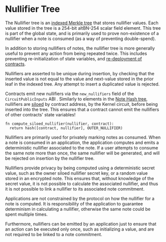 # Nullifier Tree

The Nullifier tree is an [indexed Merkle tree](./tree-implementations.md#indexed-merkle-trees) that stores nullifier values. Each value stored in the tree is a 254-bit altBN-254 scalar field element. This tree is part of the global state, and is primarily used to prove non-existence of a nullifier when a note is consumed (as a way of preventing double-spend).

In addition to storing nullifiers of notes, the nullifier tree is more generally useful to prevent any action from being repeated twice. This includes preventing re-initialization of state variables, and [re-deployment of contracts](../contract-deployment/instances.md).

Nullifiers are asserted to be unique during insertion, by checking that the inserted value is not equal to the value and next-value stored in the prior leaf in the indexed tree. Any attempt to insert a duplicated value is rejected.

Contracts emit new nullifiers via the `new_nullifiers` field of the `CircuitPublicInputs` ABI <!-- TODO: link -->. Similarly to elements in the [Note Hash tree](./note-hash-tree.md), nullifiers are [siloed](./tree-implementations.md#siloing-leaves) by contract address, by the Kernel circuit, before being inserted into the tree. This ensures that a contract cannot emit the nullifiers of other contracts' state variables!

<!--
We should seek some consistency to how we document hashes. Copying some boilerplate commentary from my review of another section:

We should specify exactly how this hash is computed.
- Details of the hash to use, and a domain separator for the hash. We might not know the final hash that we'll use, but we should propose one, and we should probably also give each hash a name.
    - E.g. `compute_siloed_nullifier("silo nullifier".to_field(), contract_address, nullifier)` where `compute_siloed_nullifier = pedersen_hash` (for now).
 -->

<!-- TODO: consider whether a 'bit twiddly' hash should be used instead of pedersen, here. -->

```
fn compute_siloed_nullifier(nullifier, contract):
  return hash([contract, nullifier], OUTER_NULLIFIER)
```

Nullifiers are primarily used for privately marking notes as consumed. When a note is consumed in an application, the application computes and emits a deterministic nullifier associated to the note. If a user attempts to consume the same note more than once, the same nullifier will be generated, and will be rejected on insertion by the nullifier tree.

Nullifiers provide privacy by being computed using a deterministic secret value, such as the owner siloed nullifier secret key, or a random value stored in an encrypted note. This ensures that, without knowledge of the secret value, it is not possible to calculate the associated nullifier, and thus it is not possible to link a nullifier to its associated note commitment.

Applications are not constrained by the protocol on how the nullifier for a note is computed. It is responsibility of the application to guarantee determinism in calculating a nullifier, otherwise the same note could be spent multiple times.

Furthermore, nullifiers can be emitted by an application just to ensure that an action can be executed only once, such as initializing a value, and are not required to be linked to a note commitment.

<!--
Mike review:

Missing info:
- We're missing how the nodes of the tree are computed. Similar boilerplate to my other hash comments:
    - We should specify exactly how this hash is computed.
        - Details of the hash to use, and a domain separator for the hash. We might not know the final hash that we'll use, but we should propose one, and we should probably also give each hash a name.
        - E.g. `compute_parent_node("nullifier parent node".to_field(), left_child, right_child)` where `compute_siloed_nullifier = pedersen_hash` (for now).

Pseudocode/algorithms for insertion, batch insertion, membership proofs, non-membership proofs, so that the security of our approach can be validated. We should discuss the best way to consistently present such information, for all sections of the yellow paper.

EDIT: maybe all these comments should actually go in cryptography/merkle-tree.md
 -->
